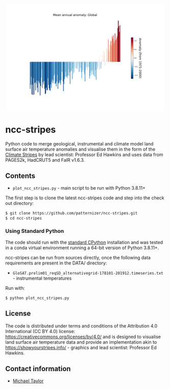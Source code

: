 ![image](https://github.com/patternizer/ncc-stripes/blob/main/title_frame.png)

# ncc-stripes

Python code to merge geological, instrumental and climate model land surface air temperature anomalies and visualise them in the form of the [Climate Stripes](https://showyourstripes.info/) by lead scientist: Professor Ed Hawkins and uses data from PAGES2k, HadCRUT5 and FaIR v1.6.3.
  
## Contents

* `plot_ncc_stripes.py` - main script to be run with Python 3.8.11+

The first step is to clone the latest ncc-stripes code and step into the check out directory: 

    $ git clone https://github.com/patternizer/ncc-stripes.git
    $ cd ncc-stripes
    
### Using Standard Python 

The code should run with the [standard CPython](https://www.python.org/downloads/) installation and was tested 
in a conda virtual environment running a 64-bit version of Python 3.8.11+.

ncc-stripes can be run from sources directly, once the following data requirements are present in the DATA/ directory:

* `GloSAT.prelim01_reqSD_alternativegrid-178101-201912.timeseries.txt` - instrumental temperatures

Run with:

    $ python plot_ncc_stripes.py
        
## License

The code is distributed under terms and conditions of the Attribution 4.0 International (CC BY 4.0) license: 
https://creativecommons.org/licenses/by/4.0/ and is designed to visualise land surface air temperature data 
and provide an implementation akin to https://showyourstripes.info/ - graphics and lead scientist: Professor Ed Hawkins.

## Contact information

* [Michael Taylor](https://patternizer.github.io)


